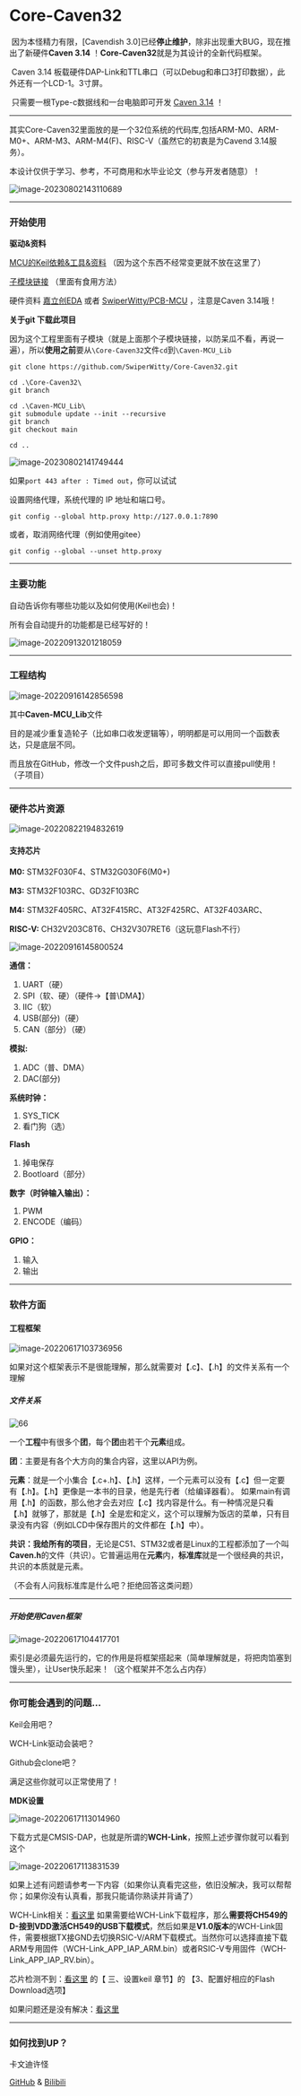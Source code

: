 # Core-Caven32

​	因为本怪精力有限，[Cavendish 3.0]已经**停止维护**，除非出现重大BUG，现在推出了新硬件**Caven 3.14** ！**Core-Caven32**就是为其设计的全新代码框架。

​	Caven 3.14 板载硬件DAP-Link和TTL串口（可以Debug和串口3打印数据），此外还有一个LCD-1。3寸屏。

​	只需要一根Type-c数据线和一台电脑即可开发 [Caven 3.14](https://github.com/SwiperWitty/Core-Caven32) ！

_____

​	其实Core-Caven32里面放的是一个32位系统的代码库,包括ARM-M0、ARM-M0+、ARM-M3、ARM-M4(F)、RISC-V（虽然它的初衷是为Cavend 3.14服务）。

本设计仅供于学习、参考，不可商用和水毕业论文（参与开发者随意）！

![image-20230802143110689](https://gitee.com/Swiper_witty/caven_img/raw/master/img/202308021431731.png)



______

### 开始使用

**驱动&资料**

[MCU的Keil依赖&工具&资料](https://github.com/SwiperWitty/MCU_Pack-Datasheet_Lib) （因为这个东西不经常变更就不放在这里了）

[子模块链接](https://github.com/SwiperWitty/MCU_LIB-Cloud-) （里面有食用方法）

硬件资料 [嘉立创EDA](https://u.lceda.cn/account/user/projects/index/detail?project=c74409cf0db64e179e8eee7457e84763&folder=all) 或者 [SwiperWitty/PCB-MCU](https://github.com/SwiperWitty/PCB-MCU) ，注意是Caven 3.14哦！



**关于git 下载此项目**

​	因为这个工程里面有子模块（就是上面那个子模块链接，以防呆瓜不看，再说一遍），所以**使用之前**要从`\Core-Caven32`文件`cd`到`\Caven-MCU_Lib`

~~~shell
git clone https://github.com/SwiperWitty/Core-Caven32.git

cd .\Core-Caven32\
git branch

cd .\Caven-MCU_Lib\
git submodule update --init --recursive
git branch
git checkout main

cd ..
~~~



![image-20230802141749444](https://gitee.com/Swiper_witty/caven_img/raw/master/img/202308021417513.png)

如果`port 443 after : Timed out`，你可以试试

设置网络代理，系统代理的 IP 地址和端口号。

~~~~shell
git config --global http.proxy http://127.0.0.1:7890 
~~~~

或者，取消网络代理（例如使用gitee）

~~~~
git config --global --unset http.proxy
~~~~



______

### 主要功能

自动告诉你有哪些功能以及如何使用(Keil也会)！

所有会自动提升的功能都是已经写好的！

![image-20220913201218059](https://raw.githubusercontent.com/SwiperWitty/img/main/img/image-20220913201218059.png)



_______

### 工程结构

![image-20220916142856598](https://raw.githubusercontent.com/SwiperWitty/img/main/img/image-20220916142856598.png)

其中**Caven-MCU_Lib**文件

​	目的是减少重复造轮子（比如串口收发逻辑等），明明都是可以用同一个函数表达，只是底层不同。

而且放在GitHub，修改一个文件push之后，即可多数文件可以直接pull使用！（子项目）

___

### 硬件芯片资源

![image-20220822194832619](https://raw.githubusercontent.com/SwiperWitty/img/main/img/image-20220822194832619.png)

#### 支持芯片

**M0:**	STM32F030F4、STM32G030F6(M0+)

**M3:**	STM32F103RC、GD32F103RC

**M4:**	STM32F405RC、AT32F415RC、AT32F425RC、AT32F403ARC、

**RISC-V:**	CH32V203C8T6、CH32V307RET6（这玩意Flash不行）

![image-20220916145800524](https://raw.githubusercontent.com/SwiperWitty/img/main/img/image-20220916145800524.png)

**通信：**

1. UART（硬）
2. SPI（软、硬）（硬件->【普\DMA】）
3. IIC（软）
4. USB(部分)（硬）
5. CAN（部分）（硬）

**模拟:**

1. ADC（普、DMA）
2. DAC(部分)

**系统时钟：**

1. SYS_TICK
2. 看门狗（选）

**Flash**

1. 掉电保存
2. Bootloard（部分）

**数字（时钟输入输出）：**

1. PWM
2. ENCODE（编码）

**GPIO：**

1. 输入
2. 输出



_____

### 软件方面

#### 工程框架

![image-20220617103736956](https://raw.githubusercontent.com/SwiperWitty/img/main/img/image-20220617103736956.png)

如果对这个框架表示不是很能理解，那么就需要对【.c】、【.h】的文件关系有一个理解

##### 文件关系

![66](https://raw.githubusercontent.com/SwiperWitty/img/main/img/66.png)

一个**工程**中有很多个**团**，每个**团**由若干个**元素**组成。

**团**：主要是有各个大方向的集合内容，这里以API为例。

**元素**：就是一个小集合【.c+.h】、【.h】这样，一个元素可以没有【.c】但一定要有【.h】。【.h】更像是一本书的目录，他是先行者（给编译器看）。		如果main有调用【.h】的函数，那么他才会去对应【.c】找内容是什么。有一种情况是只看【.h】就够了，那就是【.h】全是宏和定义，这个可以理解为饭店的菜单，只有目录没有内容（例如LCD中保存图片的文件都在【.h】中）。

**共识：**我给**所有的项目**，无论是C51、STM32或者是Linux的工程都添加了一个叫**Caven.h**的文件（共识）。它普遍运用在**元素**内，**标准库**就是一个很经典的共识，共识的本质就是元素。

（不会有人问我标准库是什么吧？拒绝回答这类问题）

____

##### 开始使用Caven框架

![image-20220617104417701](https://raw.githubusercontent.com/SwiperWitty/img/main/img/image-20220617104417701.png)

索引是必须最先运行的，它的作用是将框架搭起来（简单理解就是，将把肉馅塞到馒头里），让User快乐起来！（这个框架并不怎么占内存）



---

### 你可能会遇到的问题...

Keil会用吧？

WCH-Link驱动会装吧？

Github会clone吧？

满足这些你就可以正常使用了！



**MDK设置**

![image-20220617113014960](https://raw.githubusercontent.com/SwiperWitty/img/main/img/image-20220617113014960.png)

下载方式是CMSIS-DAP，也就是所谓的**WCH-Link**，按照上述步骤你就可以看到这个

![image-20220617113831539](https://raw.githubusercontent.com/SwiperWitty/img/main/img/image-20220617113831539.png)

如果上述有问题请参考一下内容（如果你认真看完这些，依旧没解决，我可以帮帮你；如果你没有认真看，那我只能请你熟读并背诵了）

WCH-Link相关：[看这里](https://www.wch.cn/downloads/WCH-LinkUserManual_PDF.html)
如果需要给WCH-Link下载程序，那么**需要将CH549的D-接到VDD激活CH549的USB下载模式**，然后如果是**V1.0版本**的WCH-Link固件，需要根据TX接GND去切换RSIC-V/ARM下载模式。当然你可以选择直接下载ARM专用固件（WCH-Link_APP_IAP_ARM.bin）或者RSIC-V专用固件（WCH-Link_APP_IAP_RV.bin）。

芯片检测不到：[看这里](https://blog.csdn.net/ReCclay/article/details/103449476)   的【 三、设置keil 章节】的 【3、配置好相应的Flash Download选项】

如果问题还是没有解决：[看这里](https://www.baidu.com/) 



_____

### 如何找到UP？

卡文迪许怪

[GitHub](https://github.com/SwiperWitty) & [Bilibili](https://space.bilibili.com/102898291?spm_id_from=333.1007.0.0) 

